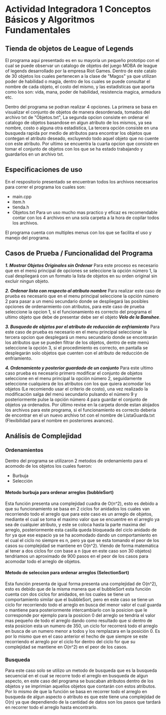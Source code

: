 # Actividad Integradora 1 Conceptos Básicos y Algoritmos Fundamentales

## Tienda de objetos de League of Legends

El programa aqui presentado es en su mayoría un pequeño prototipo con el cual se puede observar un catalogo de objetos del juego MOBA de league of legends desarrollado por la empresa Riot Games. Dentro de este catalo de 30 objetos los cuales pertenecen a la clase de "Magos" ya que utilizan poder de habilidad o magia, dentro de los cuales se puede consultar el nombre de cada objeto, el costo del mismo, y las estadisticas que aporta como los son: vida, mana, poder de habilidad, resistencia magica, armadura etc.

Dentro del programa se podran realizar 4 opciones. La primera se basa en visualizar el conjunto de objetos de manera desordenada, tomados del archivo txt de "Objetos.txt", La segunda opcion consiste en ordenar el catalogo de objetos basandose en algun atributo de los mismos, ya sea nombre, costo o alguna otra estadistica, La tercera opción consiste en una busqueda rapida por medio de atributos para encontrar los objetos que contegan el atributo deseado, excluyendo todo aquel objeto que no cuente con este atributo. Por ultimo se encuentra la cuarta opcion que consiste en tomar el conjunto de objetos con los que se ha estado trabajando y guardarlos en un archivo txt.

## Especificaciones de uso

En el respositorio presentado se encuentran todos los archivos necesarios para correr el programa los cuales son:
* main.cpp
* item.h
* tienda.h
* Objetos.txt
Para un uso mucho mas practico y eficaz es recomendable contar con los 4 archivos en una sola carpeta a la hora de copilar todos los archivos.

El programa cuenta con multiples menus con los que se facilita el uso y manejo del programa.

## Casos de Prueba / Funcionalidad del Programa

***1. Mostrar Objetos Originales sin Ordenar*** Para este proceso es necesario que en el menú principal de opciones se seleccione la opción número 1, la cual despliegará con un formato la lista de objetos en su orden original sin excluir ningun objeto.

***2. Ordenar lista con respecto al atributo nombre*** Para realizar este caso de prueba es necesario que en el menu principal seleccione la opción número 2 para pasar a un menú secundario donde se despliegará las posibles opciones de ordenarmiento con atributos, para este caso de prueba seleccione la opcion 1, si el funcionamiento es correcto del programa el ultimo objeto que debe de presentar debe ser el objeto ***Velo de la Banshee***.

***3. Busqueda de objetos por el atributo de reducción de enfriamiento*** Para este caso de prueba es necesario en el menu principal seleccionar la tercera opcion que desplegará un menu secundario donde se encontrarán los atributos que se pueden filtrar de los objetos, dentro de este menú seleccione la opción 3, si el procedimiento es correcto, en pantalla se desplegarán solo objetos que cuenten con el atributo de reducción de enfriamiento.

***4. Ordenamiento y posterior guardado de un conjunto*** Para este ultimo caso prueba es necesario primero modificar el conjunto de objetos seleccione en el menu principal la opción número 2, seguidamente seleccione cualquiera de los atributos con los que quiera acomodar los objetos (Le recomiendo usar el criterio de costo), una vez realizado la modificación salga del menú secundario pulsando el número 9 y posteriormente pulse la opción número 4 para guardar el conjunto de objetos ya ordenados. Por último revise en la carpeta donde estan alojados los archivos para este programa, si el funcionamiento es correcto deberia de encontrar en el un nuevo archivo txt con el nombre de ListaGuarda.txt (Flexibilidad para el nombre en posteriores avances).

## Análisis de Complejidad
### Ordenamientos

Dentro del programa se utilizaron 2 metodos de ordenamiento para el acomodo de los objetos los cuales fueron:
* Burbuja
* Selección

#### Metodo burbuja para ordenar arreglos (bubbleSort)

Esta función presenta una complejidad cuadra de O(n^2), esto es debido a que su funcionamiento se basa en 2 ciclos for anidados los cuales van recorriendo todo el arreglo que para este caso es un arreglo de objetos, mediante el cual se toma el maximo valor que se encuentre en el arreglo ya sea de cualquier atributo, y este se coloca hasta la parte maxima del arreglo, posteriormente esta casilla queda bloqueada del ciclo anidado de for ya que ese espacio ya se ha acomodado dando un comportamiento en el cual el ciclo no siempre es n, pero ya que se esta tomando el peor de los casos su complejidad se mantiene en O(n^2). Viendo de forma matemática al tener a dos ciclos for con base a n (que en este caso son 30 objetos) tendriamos un aproximado de 900 pasos en el peor de los casos para acomodar todo el arreglo de objetos.

#### Metodo de seleccion para ordenar arreglos (SelectionSort)

Esta función presenta de igual forma presenta una complejidad de O(n^2), esto es debido que de la misma manera que el bubbleSort esta función cuenta con dos ciclos for anidados, en los cuales se tiene un comportamiento similar que el bubbleSort, pero en este caso se tiene un ciclo for recorriendo todo el arreglo en busca del menor valor el cual guarda o mantiene para posteriormente intercambiarlo con  la posicion que le corresponde por ejemplo para la posicion 0 del arreglo se tendria el valor mas pequeño de todo el arreglo dando como resultado que si dentro de esta posicion esta un numero de 350, un ciclo for recorrerá todo el arreglo en busca de un numero menor a todos y los remplazara en la posición 0. Es por lo mismo que en el caso anterior el hecho de que siempre se este recorriendo el arreglo por el ciclo for dentro del ciclo for que su complejidad se mantiene en O(n^2) en el peor de los casos.

### Busqueda 

Para este caso solo se utilizo un metodo de busqueda que es la busqueda secuencial en el cual se recorre todo el arreglo en busqueda de algun aspecto, en este caso del programa se buscaban atributos dentro de los objetos y se imprimian aquellos objetos que contarán con estos atributos. Por lo mismo de que la función se basa en recorrer todo el arreglo en busqueda de algun aspecto o atributo es que este tiene una complejidad de O(n) ya que dependiendo de la cantidad de datos son los pasos que tardará en recorrer todo el arreglo hasta encontrarlo.
